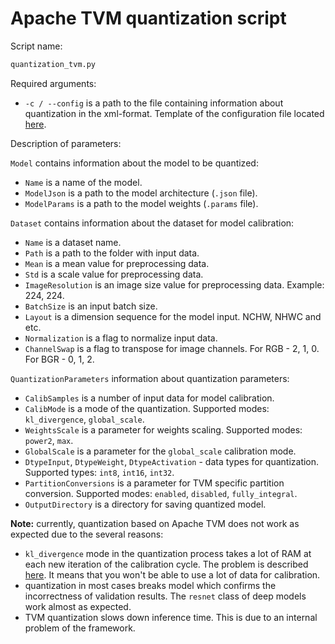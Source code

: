 # Apache TVM quantization script

Script name:

```bash
quantization_tvm.py
```

Required arguments:

- `-c / --config` is a path to the file containing information
  about quantization in the xml-format. Template of the configuration file
  located [here][config_path].

Description of parameters:

`Model` contains information about the model to be quantized:
- `Name` is a name of the model.
- `ModelJson` is a path to the model architecture (`.json` file).
- `ModelParams` is a path to the model weights (`.params` file).

`Dataset` contains information about the dataset for model calibration:
- `Name` is a dataset name.
- `Path` is a path to the folder with input data.
- `Mean` is a mean value for preprocessing data.
- `Std` is a scale value for preprocessing data.
- `ImageResolution` is an image size value for preprocessing data. Example: 224, 224.
- `BatchSize` is an input batch size.
- `Layout` is a dimension sequence for the model input. NCHW, NHWC and etc.
- `Normalization` is a flag to normalize input data.
- `ChannelSwap` is a flag to transpose for image channels. For RGB - 2, 1, 0. For BGR - 0, 1, 2.

`QuantizationParameters` information about quantization parameters:
- `CalibSamples` is a number of input data for model calibration.
- `CalibMode` is a mode of the quantization. Supported modes: `kl_divergence`, `global_scale`.
- `WeightsScale` is a parameter for weights scaling. Supported modes: `power2`, `max`.
- `GlobalScale` is a parameter for the `global_scale` calibration mode.
- `DtypeInput`, `DtypeWeight`, `DtypeActivation` - data types for quantization.
  Supported types: `int8`, `int16`, `int32`.
- `PartitionConversions` is a parameter for TVM specific partition conversion.
  Supported modes: `enabled`, `disabled`, `fully_integral`.
- `OutputDirectory` is a directory for saving quantized model.

**Note:** currently, quantization based on Apache TVM does not work as expected due to
the several reasons:
- `kl_divergence` mode in the quantization process takes a lot of RAM at each
  new iteration of the calibration cycle. The problem is described [here][memory_leak].
  It means that you won't be able to use a lot of data for calibration.
- quantization in most cases breaks model which confirms the incorrectness of validation results.
  The `resnet` class of deep models work almost as expected.
- TVM quantization slows down inference time. This is due to an internal
  problem of the framework.


<!-- LINKS -->
[memory_leak]: https://ru.stackoverflow.com/questions/1569600/%d0%a3%d1%82%d0%b5%d1%87%d0%ba%d0%b0-%d0%bf%d0%b0%d0%bc%d1%8f%d1%82%d0%b8-%d0%b2-%d0%b8%d1%82%d0%b5%d1%80%d0%b0%d1%82%d0%be%d1%80%d0%b5-%d0%bf%d0%be-%d0%b4%d0%b0%d1%82%d0%b0%d1%81%d0%b5%d1%82%d1%83-python
[config_path]: ../../configs/tvm_quantization_config_template.xml

